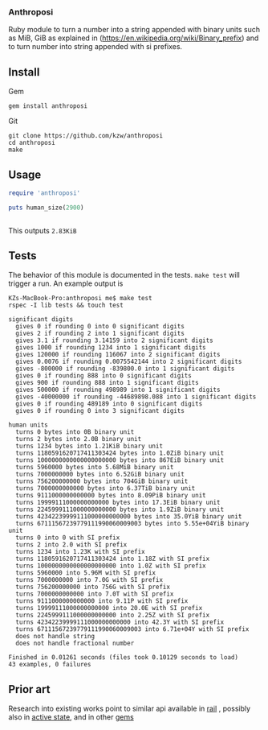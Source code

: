 ### Anthroposi

Ruby module to turn a number into a string appended with binary units such as MiB, GiB
as explained in (https://en.wikipedia.org/wiki/Binary_prefix)
and to turn number into string appended with si prefixes.
## Install

Gem
```
gem install anthroposi
```

Git
```
git clone https://github.com/kzw/anthroposi
cd anthroposi
make
```
## Usage

```ruby
require 'anthroposi'

puts human_size(2900)
  
```
This outputs `2.83KiB`

## Tests
The behavior of this module is documented in the tests.  `make test` will trigger a run.  An
example output is
```
KZs-MacBook-Pro:anthroposi me$ make test
rspec -I lib tests && touch test

significant digits
  gives 0 if rounding 0 into 0 significant digits
  gives 2 if rounding 2 into 1 significant digits
  gives 3.1 if rounding 3.14159 into 2 significant digits
  gives 1000 if rounding 1234 into 1 significant digits
  gives 120000 if rounding 116067 into 2 significant digits
  gives 0.0076 if rounding 0.0075542144 into 2 significant digits
  gives -800000 if rounding -839800.0 into 1 significant digits
  gives 0 if rounding 888 into 0 significant digits
  gives 900 if rounding 888 into 1 significant digits
  gives 500000 if rounding 498989 into 1 significant digits
  gives -40000000 if rounding -44689898.088 into 1 significant digits
  gives 0 if rounding 489189 into 0 significant digits
  gives 0 if rounding 0 into 3 significant digits

human units
  turns 0 bytes into 0B binary unit
  turns 2 bytes into 2.0B binary unit
  turns 1234 bytes into 1.21KiB binary unit
  turns 1180591620717411303424 bytes into 1.0ZiB binary unit
  turns 1000000000000000000000 bytes into 867EiB binary unit
  turns 5960000 bytes into 5.68MiB binary unit
  turns 7000000000 bytes into 6.52GiB binary unit
  turns 756200000000 bytes into 704GiB binary unit
  turns 7000000000000 bytes into 6.37TiB binary unit
  turns 9111000000000000 bytes into 8.09PiB binary unit
  turns 19999111000000000000 bytes into 17.3EiB binary unit
  turns 2245999111000000000000 bytes into 1.9ZiB binary unit
  turns 42342239999111000000000000 bytes into 35.0YiB binary unit
  turns 67111567239779111990060009003 bytes into 5.55e+04YiB binary unit
  turns 0 into 0 with SI prefix
  turns 2 into 2.0 with SI prefix
  turns 1234 into 1.23K with SI prefix
  turns 1180591620717411303424 into 1.18Z with SI prefix
  turns 1000000000000000000000 into 1.0Z with SI prefix
  turns 5960000 into 5.96M with SI prefix
  turns 7000000000 into 7.0G with SI prefix
  turns 756200000000 into 756G with SI prefix
  turns 7000000000000 into 7.0T with SI prefix
  turns 9111000000000000 into 9.11P with SI prefix
  turns 19999111000000000000 into 20.0E with SI prefix
  turns 2245999111000000000000 into 2.25Z with SI prefix
  turns 42342239999111000000000000 into 42.3Y with SI prefix
  turns 67111567239779111990060009003 into 6.71e+04Y with SI prefix
  does not handle string
  does not handle fractional number

Finished in 0.01261 seconds (files took 0.10129 seconds to load)
43 examples, 0 failures
```

## Prior art

Research into existing works point to similar api available in [rail](https://github.com/rails/rails)
, possibly also in [active state](https://www.activestate.com/ruby-programming), and in other
[gems](https://rubygems.org/search?utf8=%E2%9C%93&query=human-bytes)
